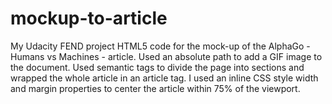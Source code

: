 # mockup-to-article
My Udacity FEND project HTML5 code for the mock-up of the AlphaGo - Humans vs Machines - article. Used an absolute path to add a GIF 
image to the document. Used semantic tags to divide the page into sections and wrapped the whole article in an article tag. I used an 
inline CSS style width and margin properties to center the article within 75% of the viewport.
